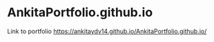 # AnkitaPortfolio.github.io

Link to portfolio    https://ankitaydv14.github.io/AnkitaPortfolio.github.io/
